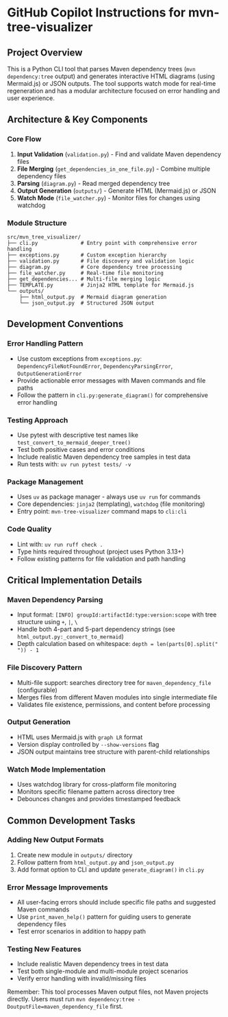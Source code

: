 # GitHub Copilot Instructions for mvn-tree-visualizer

## Project Overview
This is a Python CLI tool that parses Maven dependency trees (`mvn dependency:tree` output) and generates interactive HTML diagrams (using Mermaid.js) or JSON outputs. The tool supports watch mode for real-time regeneration and has a modular architecture focused on error handling and user experience.

## Architecture & Key Components

### Core Flow
1. **Input Validation** (`validation.py`) - Find and validate Maven dependency files
2. **File Merging** (`get_dependencies_in_one_file.py`) - Combine multiple dependency files
3. **Parsing** (`diagram.py`) - Read merged dependency tree
4. **Output Generation** (`outputs/`) - Generate HTML (Mermaid.js) or JSON
5. **Watch Mode** (`file_watcher.py`) - Monitor files for changes using watchdog

### Module Structure
```
src/mvn_tree_visualizer/
├── cli.py              # Entry point with comprehensive error handling
├── exceptions.py       # Custom exception hierarchy
├── validation.py       # File discovery and validation logic
├── diagram.py          # Core dependency tree processing
├── file_watcher.py     # Real-time file monitoring
├── get_dependencies... # Multi-file merging logic
├── TEMPLATE.py         # Jinja2 HTML template for Mermaid.js
└── outputs/
    ├── html_output.py  # Mermaid diagram generation
    └── json_output.py  # Structured JSON output
```

## Development Conventions

### Error Handling Pattern
- Use custom exceptions from `exceptions.py`: `DependencyFileNotFoundError`, `DependencyParsingError`, `OutputGenerationError`
- Provide actionable error messages with Maven commands and file paths
- Follow the pattern in `cli.py:generate_diagram()` for comprehensive error handling

### Testing Approach
- Use pytest with descriptive test names like `test_convert_to_mermaid_deeper_tree()`
- Test both positive cases and error conditions
- Include realistic Maven dependency tree samples in test data
- Run tests with: `uv run pytest tests/ -v`

### Package Management
- Uses `uv` as package manager - always use `uv run` for commands
- Core dependencies: `jinja2` (templating), `watchdog` (file monitoring)
- Entry point: `mvn-tree-visualizer` command maps to `cli:cli`

### Code Quality
- Lint with: `uv run ruff check .`
- Type hints required throughout (project uses Python 3.13+)
- Follow existing patterns for file validation and path handling

## Critical Implementation Details

### Maven Dependency Parsing
- Input format: `[INFO] groupId:artifactId:type:version:scope` with tree structure using `+`, `|`, `\`
- Handle both 4-part and 5-part dependency strings (see `html_output.py:_convert_to_mermaid`)
- Depth calculation based on whitespace: `depth = len(parts[0].split(" ")) - 1`

### File Discovery Pattern
- Multi-file support: searches directory tree for `maven_dependency_file` (configurable)
- Merges files from different Maven modules into single intermediate file
- Validates file existence, permissions, and content before processing

### Output Generation
- HTML uses Mermaid.js with `graph LR` format
- Version display controlled by `--show-versions` flag
- JSON output maintains tree structure with parent-child relationships

### Watch Mode Implementation
- Uses watchdog library for cross-platform file monitoring
- Monitors specific filename pattern across directory tree
- Debounces changes and provides timestamped feedback

## Common Development Tasks

### Adding New Output Formats
1. Create new module in `outputs/` directory
2. Follow pattern from `html_output.py` and `json_output.py`
3. Add format option to CLI and update `generate_diagram()` in `cli.py`

### Error Message Improvements
- All user-facing errors should include specific file paths and suggested Maven commands
- Use `print_maven_help()` pattern for guiding users to generate dependency files
- Test error scenarios in addition to happy path

### Testing New Features
- Include realistic Maven dependency trees in test data
- Test both single-module and multi-module project scenarios
- Verify error handling with invalid/missing files

Remember: This tool processes Maven output files, not Maven projects directly. Users must run `mvn dependency:tree -DoutputFile=maven_dependency_file` first.
